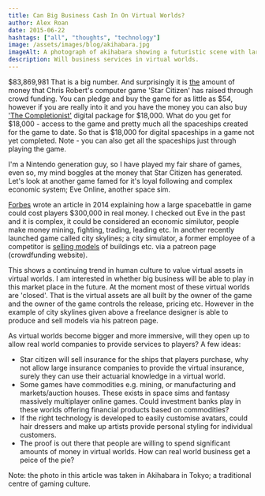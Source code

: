 ```yaml
---
title: Can Big Business Cash In On Virtual Worlds?
author: Alex Roan
date: 2015-06-22
hashtags: ["all", "thoughts", "technology"]
image: /assets/images/blog/akihabara.jpg
imageAlt: A photograph of akihabara showing a futuristic scene with large buildings with lights and an overhead train.
description: Will business services in virtual worlds.
---
```


$83,869,981 That is a big number. And surprisingly it is [the](https://robertsspaceindustries.com/funding-goals) amount of money that Chris Robert's computer game 'Star Citizen' has raised through crowd funding. You can pledge and buy the game for as little as $54, however if you are really into it and you have the money you can also buy ['The Completionist'](https://robertsspaceindustries.com/pledge/Combos/The-Completionist-Digital) digital package for $18,000. What do you get for $18,000 - access to the game and pretty much all the spaceships created for the game to date. So that is $18,000 for digital spaceships in a game not yet completed. Note - you can also get all the spaceships just through playing the game.

I'm a Nintendo generation guy, so I have played my fair share of games, even so, my mind boggles at the money that Star Citizen has generated. Let's look at another game famed for it's loyal following and complex economic system; Eve Online, another space sim.

[Forbes](http://www.forbes.com/sites/erikkain/2014/01/29/massive-eve-online-battle-could-cost-500000-in-real-money/) wrote an article in 2014 explaining how a large spacebattle in game could cost players $300,000 in real money. I checked out Eve in the past and it is complex, it could be considered an economic similutor, people make money mining, fighting, trading, leading etc. In another recently launched game called city skylines; a city simulator, a former employee of a competitor is [selling models](http://gamerant.com/simcity-cities-skyline-patreon-sell-building-models/) of buildings etc. via a patreon page (crowdfunding website).

This shows a continuing trend in human culture to value virtual assets in virtual worlds. I am interested in whether big business will be able to play in this market place in the future. At the moment most of these virtual worlds are 'closed'. That is the virtual assets are all built by the owner of the game and the owner of the game controls the release, pricing etc. However in the example of city skylines given above a freelance designer is able to produce and sell models via his patreon page.

As virtual worlds become bigger and more immersive, will they open up to allow real world companies to provide services to players? A few ideas:

- Star citizen will sell insurance for the ships that players purchase, why not allow large insurance companies to provide the virtual insurance, surely they can use their actuarial knowledge in a virtual world.
- Some games have commodities e.g. mining, or manufacturing and markets/auction houses. These exists in space sims and fantasy massively multiplayer online games. Could investment banks play in these worlds offering financial products based on commodities?
- If the right technology is developed to easily customise avatars, could hair dressers and make up artists provide personal styling for individual customers.
- The proof is out there that people are willing to spend significant amounts of money in virtual worlds. How can real world business get a peice of the pie?

Note: the photo in this article was taken in Akihabara in Tokyo; a traditional centre of gaming culture.
